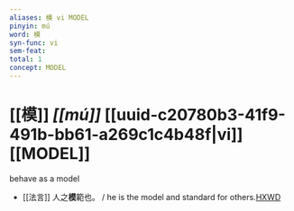 ```yaml
---
aliases: 模 vi MODEL
pinyin: mú
word: 模
syn-func: vi
sem-feat: 
total: 1
concept: MODEL 
---
```

# [[模]] *[[mú]]*  [[uuid-c20780b3-41f9-491b-bb61-a269c1c4b48f|vi]] [[MODEL]]
behave as a model
 - [[法言]] 人之**模**範也。 / he is the model and standard for others.[HXWD](https://hxwd.org/textview.html?location=KR3a0009_tls_001-10a.6)